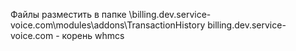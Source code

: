Файлы разместить в папке \billing.dev.service-voice.com\modules\addons\TransactionHistory
billing.dev.service-voice.com - корень whmcs

